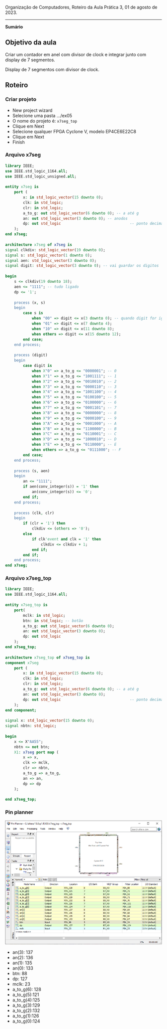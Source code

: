 Organização de Computadores, Roteiro da Aula Prática 3, 01 de agosto de 2023.

---

**Sumário**

## Objetivo da aula

Criar um contador em anel com divisor de clock e integrar junto com display de 7 segmentos.

Display de 7 segmentos com divisor de clock.

## Roteiro

### Criar projeto

- New project wizard
- Selecione uma pasta .../ex05
- O nome do projeto é: `x7seg_top`
- Clique em Next
- Selecione qualquer FPGA Cyclone V, modelo EP4CE6E22C8
- Clique em Next
- Finish

### Arquivo x7seg

```VHDL
library IEEE;
use IEEE.std_logic_1164.all;
use IEEE.std_logic_unsigned.all;

entity x7seg is
	port (
		x: in std_logic_vector(15 downto 0);
		clk: in std_logic;
		clr: in std_logic;
		a_to_g: out std_logic_vector(6 downto 0); -- a até g
		an: out std_logic_vector(3 downto 0); -- anodos
		dp: out std_logic 								-- ponto decimal
	);
end x7seg;

architecture x7seg of x7seg is
signal clkdiv: std_logic_vector(19 downto 0);
signal s: std_logic_vector(1 downto 0);
signal aen: std_logic_vector(3 downto 0);	
signal digit: std_logic_vector(3 downto 0); -- vai guardar os digitos

begin
	s <= clkdiv(19 downto 18);
	aen <= "1111"; -- tudo ligado
	dp <= '1';
	
	process (x, s)
	begin
		case s is
			when "00" => digit <= x(3 downto 0); -- quando digit for igual a 00, então x recebe 3 downto 0
			when "01" => digit <= x(7 downto 4);
			when "10" => digit <= x(11 downto 8);
			when others => digit <= x(15 downto 12);
		end case;
	end process;
	
	process (digit)
	begin
		case digit is
			when X"0" => a_to_g <= "0000001"; -- 0
			when X"1" => a_to_g <= "1001111"; -- 1
			when X"2" => a_to_g <= "0010010"; -- 2
			when X"3" => a_to_g <= "0000110"; -- 3
			when X"4" => a_to_g <= "1001100"; -- 4
			when X"5" => a_to_g <= "0100100"; -- 5
			when X"6" => a_to_g <= "0100000"; -- 6
			when X"7" => a_to_g <= "0001101"; -- 7
			when X"8" => a_to_g <= "0000000"; -- 8
			when X"9" => a_to_g <= "0000100"; -- 9
			when X"A" => a_to_g <= "0001000"; -- A
			when X"B" => a_to_g <= "1100000"; -- B
			when X"C" => a_to_g <= "0110001"; -- C
			when X"D" => a_to_g <= "1000010"; -- D
			when X"E" => a_to_g <= "0110000"; -- E
			when others => a_to_g <= "0111000"; -- F
		end case;
	end process;

	process (s, aen)
	begin 
		an <= "1111";
		if aen(conv_integer(s)) = '1' then
			an(conv_integer(s)) <= '0';
		end if;
	end process;
	
	process (clk, clr)
	begin 
		if (clr = '1') then
			clkdiv <= (others => '0');
		else
			if clk'event and clk = '1' then
				clkdiv <= clkdiv + 1;
			end if;
		end if;
	end process;
end x7seg;
```

### Arquivo x7seg_top

```VHDL
library IEEE;
use IEEE.std_logic_1164.all;

entity x7seg_top is
	port(
		mclk: in std_logic;
		btn: in std_logic; -- botão
		a_to_g: out std_logic_vector(6 downto 0);
		an: out std_logic_vector(3 downto 0);
		dp: out std_logic
	);
end x7seg_top;

architecture x7seg_top of x7seg_top is
component x7seg
	port (
		x: in std_logic_vector(15 downto 0);
		clk: in std_logic;
		clr: in std_logic;
		a_to_g: out std_logic_vector(6 downto 0); -- a até g
		an: out std_logic_vector(3 downto 0);
		dp: out std_logic 								-- ponto decimal
	);
end component;

signal x: std_logic_vector(15 downto 0);
signal nbtn: std_logic;

begin
	x <= X"AA55";
	nbtn <= not btn;
	X1: x7seg port map (
		x => x,
		clk => mclk,
		clr => nbtn,
		a_to_g => a_to_g,
		an => an,
		dp => dp
	);

end x7seg_top;
```

### Pin planner

![pin planner](imgs/pin-planner.png)

- an(3): 137
- an(2): 136
- an(1): 135
- an(0): 133
- btn: 88
- dp: 127
- mclk: 23
- a_to_g(6): 128
- a_to_g(5):121
- a_to_g(4):125
- a_to_g(3):129
- a_to_g(2):132
- a_to_g(1):126
- a_to_g(0):124

